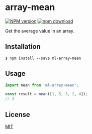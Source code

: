 # array-mean

  [![NPM version][npm-image]][npm-url]
  [![npm download][download-image]][download-url]

Get the average value in an array.

## Installation

`$ npm install --save ml-array-mean`

## Usage

```js
import mean from 'ml-array-mean';

const result = mean([1, 5, 3, 2, 4]);
// 3
```

## License

  [MIT](./LICENSE)

[npm-image]: https://img.shields.io/npm/v/ml-array-mean.svg?style=flat-square
[npm-url]: https://npmjs.org/package/ml-array-mean
[download-image]: https://img.shields.io/npm/dm/ml-array-mean.svg?style=flat-square
[download-url]: https://npmjs.org/package/ml-array-mean
